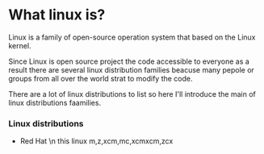 # What linux is?

Linux is a family of open-source operation system 
that based on the Linux kernel.

Since Linux is open source project the code accessible to everyone
as a result there are several linux distribution families
beacuse many pepole or groups from all over the world strat to modify the code.

There are a lot of linux distributions to list
so here I'll introduce the main of linux distributions faamilies.

### Linux distributions
* Red Hat \n
    this linux m,z,xcm,mc,xcmxcm,zcx
